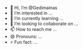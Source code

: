 - 👋 Hi, I’m @Gedimainas
- 👀 I’m interested in ...
- 🌱 I’m currently learning ...
- 💞️ I’m looking to collaborate on ...
- 📫 How to reach me ...
- 😄 Pronouns: ...
- ⚡ Fun fact: ...

<!---
Gedimainas/Gedimainas is a ✨ special ✨ repository because its `README.md` (this file) appears on your GitHub profile.
You can click the Preview link to take a look at your changes.
--->
